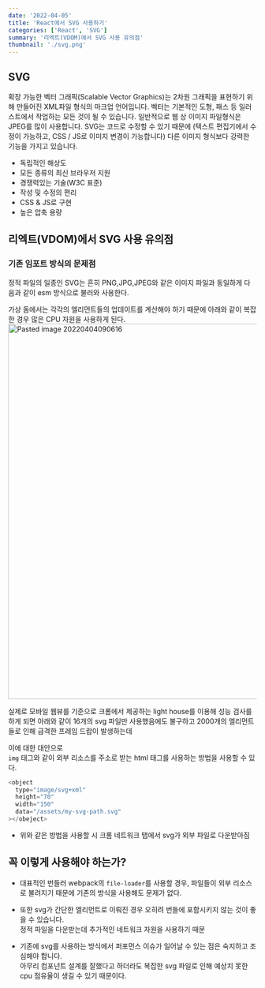 ```yaml
---
date: '2022-04-05'
title: 'React에서 SVG 사용하기'
categories: ['React', 'SVG']
summary: '리엑트(VDOM)에서 SVG 사용 유의점'
thumbnail: './svg.png'
---
```


## SVG

확장 가능한 벡터 그래픽(Scalable Vector Graphics)는 2차원 그래픽을 표현하기 위해 만들어진 XML파일 형식의 마크업 언어입니다. 벡터는 기본적인 도형, 패스 등 일러스트에서 작업하는 모든 것이 될 수 있습니다. 일반적으로 웹 상 이미지 파일형식은 JPEG를 많이 사용합니다. SVG는 코드로 수정할 수 있기 때문에 (텍스트 편집기에서 수정이 가능하고, CSS / JS로 이미지 변경이 가능합니다) 다른 이미지 형식보다 강력한 기능을 가지고 있습니다.

- 독립적인 해상도
- 모든 종류의 최신 브라우저 지원
- 경쟁력있는 기술(W3C 표준)
- 작성 및 수정의 편리
- CSS & JS로 구현
- 높은 압축 용량

## 리엑트(VDOM)에서 SVG 사용 유의점

### 기존 임포트 방식의 문제점

정적 파일의 일종인 SVG는 흔히 PNG,JPG,JPEG와 같은 이미지 파일과 동일하게 다음과 같이 esm 방식으로 불러와 사용한다.

가상 돔에서는 각각의 엘리먼트들의 업데이트를 계산해야 하기 때문에 아래와 같이 복잡한 경우 많은 CPU 자원을 사용하게 된다.
<img width="761" alt="Pasted image 20220404090616" src="https://user-images.githubusercontent.com/96406855/173707520-50143037-dfd2-415b-91dc-b4eab1cb1d84.png">

실제로 모바일 웹뷰를 기준으로 크롬에서 제공하는 light house를 이용해 성능 검사를 하게 되면 아래와 같이 16개의 svg 파일만 사용했음에도 불구하고 2000개의 엘리먼트들로 인해 급격한 프레임 드랍이 발생하는데

이에 대한 대안으로  
`img` 태그와 같이 외부 리소스를 주소로 받는 html 태그를 사용하는 방법을 사용할 수 있다.

```js
<object
  type="image/svg+xml"
  height="70"
  width="150"
  data="/assets/my-svg-path.svg"
></obeject>

```

- 위와 같은 방법을 사용할 시 크롬 네트워크 탭에서 svg가 외부 파일로 다운받아짐

## 꼭 이렇게 사용해야 하는가?

- 대표적인 번들러 webpack의 `file-loader`를 사용할 경우, 파일들이 외부 리소스로 불려지기 때문에 기존의 방식을 사용해도 문제가 없다.

- 또한 svg가 간단한 엘리먼트로 이뤄진 경우 오히려 번들에 포함시키지 않는 것이 좋을 수 있습니다.  
  정적 파일을 다운받는데 추가적인 네트워크 자원을 사용하기 때문

- 기존에 svg를 사용하는 방식에서 퍼포먼스 이슈가 일어날 수 있는 점은 숙지하고 조심해야 합니다.  
  아무리 컴포넌트 설계를 잘했다고 하더라도 복잡한 svg 파일로 인해 예상치 못한 cpu 점유율이 생길 수 있기 때문이다.

##
